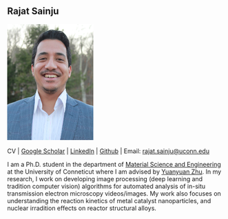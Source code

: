 ## Rajat Sainju

<img src="/Sainju_MSE_Profile.JPG" width="200" height="270">

CV | [Google Scholar](https://scholar.google.com/citations?user=c1UCRoEAAAAJ&hl=en) | [LinkedIn](https://www.linkedin.com/in/rajat-sainju-a3435812a) | [Github](https://github.com/rajatsainju) | Email: rajat.sainju@uconn.edu

I am a Ph.D. student in the department of [Material Science and Engineering](https://mse.engr.uconn.edu/) at the University of Conneticut where I am advised by [Yuanyuan Zhu](https://zhu.mse.uconn.edu/). In my research, I work on developing image processing (deep learning and tradition computer vision) algorithms for automated analysis of in-situ transmission electron microscopy videos/images. My work also focuses on understanding the reaction kinetics of metal catalyst nanoparticles, and nuclear irradition effects on reactor structural alloys.



